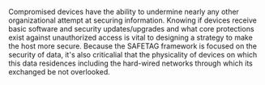 
Compromised devices have the ability to undermine nearly any other organizational attempt at securing information. Knowing if devices receive basic software and security updates/upgrades and what core protections exist against unauthorized access is vital to designing a strategy to make the host more secure. Because the SAFETAG framework is focused on the security of data, it's also criticalial that the physicality of devices on which this data residences including the hard-wired networks through which its exchanged be not overlooked.
